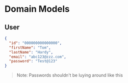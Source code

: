 # Domain Models

## User

```json
{
  "id": "000000000000000",
  "firstName": "Tom",
  "lastName": "Hardy",
  "email": "abc123@zzz.com",
  "password": "Test@123"
}
```

> Note: Passwords shouldn't be luying around like this

